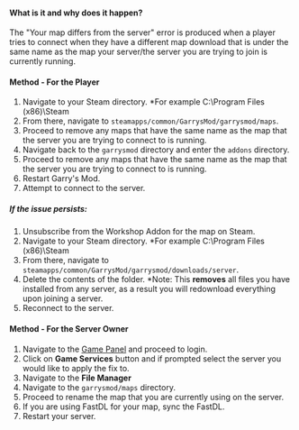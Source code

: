 #### What is it and why does it happen?
The "Your map differs from the server" error is produced when a player tries to connect when they have a different map download that is under the same name as the map your server/the server you are trying to join is currently running.

#### Method - For the Player
1. Navigate to your Steam directory.
	*For example C:\Program Files (x86)\Steam
2. From there, navigate to ``steamapps/common/GarrysMod/garrysmod/maps``.
3. Proceed to remove any maps that have the same name as the map that the server you are trying to connect to is running.
3. Navigate back to the ``garrysmod`` directory and enter the ``addons`` directory.
4. Proceed to remove any maps that have the same name as the map that the server you are trying to connect to is running.
5. Restart Garry's Mod.
6. Attempt to connect to the server.

##### If the issue persists:
1. Unsubscribe from the Workshop Addon for the map on Steam.
2. Navigate to your Steam directory.
	*For example C:\Program Files (x86)\Steam
3. From there, navigate to ``steamapps/common/GarrysMod/garrysmod/downloads/server``.
4. Delete the contents of the folder.
	*Note: This **removes** all files you have installed from any server, as a result you will redownload everything upon joining a server.
5. Reconnect to the server.

#### Method - For the Server Owner
1. Navigate to the [Game Panel](https://hexane.gg) and proceed to login.
2. Click on **Game Services** button and if prompted select the server you would like to apply the fix to.
3. Navigate to the **File Manager**
4. Navigate to the ``garrysmod/maps`` directory.
5. Proceed to rename the map that you are currently using on the server.
6. If you are using FastDL for your map, sync the FastDL.
7. Restart your server.
